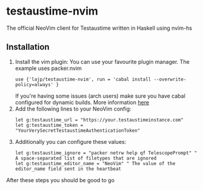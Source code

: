# testaustime-nvim

The official NeoVim client for Testaustime written in Haskell using nvim-hs

## Installation

1. Install the vim plugin:
    You can use your favourite plugin manager. The example uses packer.nvim
    ```vim
    use {'lajp/testaustime-nvim', run = 'cabal install --overwrite-policy=always' }
    ```
    If you're having some issues (arch users) make sure you have cabal configured for dynamic builds.
    More information [here](https://wiki.archlinux.org/title/Haskell#Configuring_Cabal_for_dynamic_linking)
2. Add the following lines to your NeoVim config:
    ```vim
    let g:testaustime_url = "https://your.testaustimeinstance.com"
    let g:testaustime_token = "YourVerySecretTestaustimeAuthenticationToken"
    ```
3. Additionally you can configure these values:
    ```vim
    let g:testaustime_ignore = "packer netrw help qf TelescopePrompt" " A space-separated list of filetypes that are ignored
    let g:testaustime_editor_name = "NeoVim" " The value of the editor_name field sent in the heartbeat
    ```

After these steps you should be good to go
